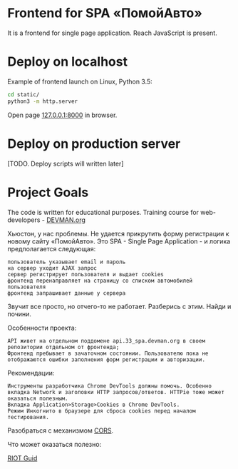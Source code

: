 # Frontend for SPA «ПомойАвто»

It is a frontend for single page application. Reach JavaScript is present.

# Deploy on localhost

Example of frontend launch on Linux, Python 3.5:

```bash
cd static/
python3 -m http.server
```

Open page [127.0.0.1:8000](http://127.0.0.1:8000) in browser.

# Deploy on production server

[TODO. Deploy scripts will written later]

# Project Goals

The code is written for educational purposes. Training course for web-developers - [DEVMAN.org](https://devman.org)

Хьюстон, у нас проблемы. Не удается прикрутить форму регистрации к новому сайту «ПомойАвто». Это SPA - Single Page Application - и логика предполагается следующая:

    пользователь указывает email и пароль
    на сервер уходит AJAX запрос
    сервер регистрирует пользователя и выдает cookies
    фронтенд перенаправляет на страницу со списком автомобилей пользователя
    фронтенд запрашивает данные у сервера

Звучит все просто, но отчего-то не работает. Разберись с этим. Найди и почини.

Особенности проекта:

    API живет на отдельном поддомене api.33_spa.devman.org в своем репозитории отдельном от фронтенда;
    Фронтенд пребывает в зачаточном состоянии. Пользователю пока не отображаются ошибки заполнения форм регистрации и авторизации.

Рекомендации:

    Инструменты разработчика Chrome DevTools должны помочь. Особенно вкладка Network и заголовки HTTP запросов/ответов. HTTPie тоже может оказаться полезным.
    Вкладка Application>Storage>Cookies в Chrome DevTools.
    Режим Инкогнито в браузере для сброса cookies перед началом тестирования.
   Разобраться с механизмом [CORS](https://developer.mozilla.org/en-US/docs/Web/HTTP/Access_control_CORS).

Что может оказаться полезно:

   [RIOT Guid](http://riotjs.com/guide/)

